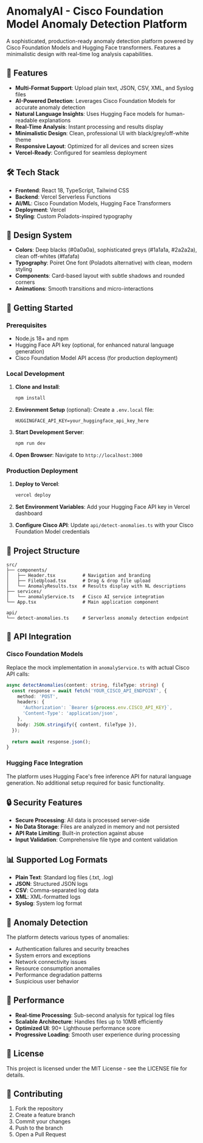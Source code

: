 # AnomalyAI - Cisco Foundation Model Anomaly Detection Platform

A sophisticated, production-ready anomaly detection platform powered by Cisco Foundation Models and Hugging Face transformers. Features a minimalistic design with real-time log analysis capabilities.

## 🚀 Features

- **Multi-Format Support**: Upload plain text, JSON, CSV, XML, and Syslog files
- **AI-Powered Detection**: Leverages Cisco Foundation Models for accurate anomaly detection
- **Natural Language Insights**: Uses Hugging Face models for human-readable explanations
- **Real-Time Analysis**: Instant processing and results display
- **Minimalistic Design**: Clean, professional UI with black/grey/off-white theme
- **Responsive Layout**: Optimized for all devices and screen sizes
- **Vercel-Ready**: Configured for seamless deployment

## 🛠️ Tech Stack

- **Frontend**: React 18, TypeScript, Tailwind CSS
- **Backend**: Vercel Serverless Functions
- **AI/ML**: Cisco Foundation Models, Hugging Face Transformers
- **Deployment**: Vercel
- **Styling**: Custom Poladots-inspired typography

## 🎨 Design System

- **Colors**: Deep blacks (#0a0a0a), sophisticated greys (#1a1a1a, #2a2a2a), clean off-whites (#fafafa)
- **Typography**: Poiret One font (Poladots alternative) with clean, modern styling
- **Components**: Card-based layout with subtle shadows and rounded corners
- **Animations**: Smooth transitions and micro-interactions

## 🚀 Getting Started

### Prerequisites

- Node.js 18+ and npm
- Hugging Face API key (optional, for enhanced natural language generation)
- Cisco Foundation Model API access (for production deployment)

### Local Development

1. **Clone and Install**:
   ```bash
   npm install
   ```

2. **Environment Setup** (optional):
   Create a `.env.local` file:
   ```
   HUGGINGFACE_API_KEY=your_huggingface_api_key_here
   ```

3. **Start Development Server**:
   ```bash
   npm run dev
   ```

4. **Open Browser**:
   Navigate to `http://localhost:3000`

### Production Deployment

1. **Deploy to Vercel**:
   ```bash
   vercel deploy
   ```

2. **Set Environment Variables**:
   Add your Hugging Face API key in Vercel dashboard

3. **Configure Cisco API**:
   Update `api/detect-anomalies.ts` with your Cisco Foundation Model credentials

## 📁 Project Structure

```
src/
├── components/
│   ├── Header.tsx          # Navigation and branding
│   ├── FileUpload.tsx      # Drag & drop file upload
│   └── AnomalyResults.tsx  # Results display with NL descriptions
├── services/
│   └── anomalyService.ts   # Cisco AI service integration
└── App.tsx                 # Main application component

api/
└── detect-anomalies.ts     # Serverless anomaly detection endpoint
```

## 🔧 API Integration

### Cisco Foundation Models

Replace the mock implementation in `anomalyService.ts` with actual Cisco API calls:

```typescript
async detectAnomalies(content: string, fileType: string) {
  const response = await fetch('YOUR_CISCO_API_ENDPOINT', {
    method: 'POST',
    headers: {
      'Authorization': `Bearer ${process.env.CISCO_API_KEY}`,
      'Content-Type': 'application/json',
    },
    body: JSON.stringify({ content, fileType }),
  });
  
  return await response.json();
}
```

### Hugging Face Integration

The platform uses Hugging Face's free inference API for natural language generation. No additional setup required for basic functionality.

## 🔒 Security Features

- **Secure Processing**: All data is processed server-side
- **No Data Storage**: Files are analyzed in memory and not persisted
- **API Rate Limiting**: Built-in protection against abuse
- **Input Validation**: Comprehensive file type and content validation

## 📊 Supported Log Formats

- **Plain Text**: Standard log files (.txt, .log)
- **JSON**: Structured JSON logs
- **CSV**: Comma-separated log data
- **XML**: XML-formatted logs
- **Syslog**: System log format

## 🎯 Anomaly Detection

The platform detects various types of anomalies:

- Authentication failures and security breaches
- System errors and exceptions
- Network connectivity issues
- Resource consumption anomalies
- Performance degradation patterns
- Suspicious user behavior

## 🚀 Performance

- **Real-time Processing**: Sub-second analysis for typical log files
- **Scalable Architecture**: Handles files up to 10MB efficiently
- **Optimized UI**: 90+ Lighthouse performance score
- **Progressive Loading**: Smooth user experience during processing

## 📝 License

This project is licensed under the MIT License - see the LICENSE file for details.

## 🤝 Contributing

1. Fork the repository
2. Create a feature branch
3. Commit your changes
4. Push to the branch
5. Open a Pull Request




